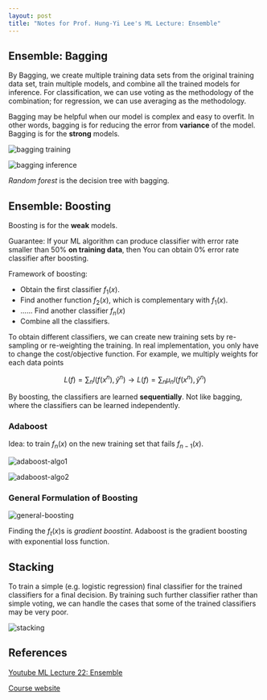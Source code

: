 ```yaml
---
layout: post
title: "Notes for Prof. Hung-Yi Lee's ML Lecture: Ensemble"
---
```


## Ensemble: Bagging

By Bagging, we create multiple training data sets from the original training data set, train multiple models, and combine all the trained models for inference. For classification, we can use voting as the methodology of the combination; for regression, we can use averaging as the methodology.

Bagging may be helpful when our model is complex and easy to overfit. In other words, bagging is for reducing the error from **variance** of the model. Bagging is for the **strong** models.

![bagging training](https://baliuzeger.github.io/sjl/assets/images/HYL_ML_22_ensemble/bagging-train.png)

![bagging inference](https://baliuzeger.github.io/sjl/assets/images/HYL_ML_22_ensemble/bagging-inference.png)

*Random forest* is the decision tree with bagging.

## Ensemble: Boosting

Boosting is for the **weak** models.

Guarantee: If your ML algorithm can produce classifier with error rate smaller than 50% **on training data**, then You can obtain 0% error rate classifier after boosting.

Framework of boosting:
- Obtain the first classifier $f_1(x)$.
- Find another function $f_2(x)$, which is complementary with $f_1(x)$.
- ...... Find another classifier  $f_n(x)$
- Combine all the classifiers.

To obtain different classifiers, we can create new training sets by re-sampling or re-weighting the training. In real implementation, you only have to change the cost/objective function. For example, we multiply weights for each data points

$$ L(f) = \sum_n l(f(x^n), \hat{y}^n) \to L(f) = \sum_n \mu_n l(f(x^n), \hat{y}^n) $$

By boosting, the classifiers are learned **sequentially**. Not like bagging, where the classifiers can be learned independently.

### Adaboost

Idea: to train $f_{n}(x)$ on the new training set that fails $f_{n-1}(x)$.

![adaboost-algo1](https://baliuzeger.github.io/sjl/assets/images/HYL_ML_22_ensemble/adaboost-algo1.png)

![adaboost-algo2](https://baliuzeger.github.io/sjl/assets/images/HYL_ML_22_ensemble/adaboost-algo2.png)

### General Formulation of Boosting

![general-boosting](https://baliuzeger.github.io/sjl/assets/images/HYL_ML_22_ensemble/general-boosting.png)

Finding the $f_t(x)$s is *gradient boostint*. Adaboost is the gradient boosting with exponential loss function.

## Stacking

To train a simple (e.g. logistic regression) final classifier for the trained classifiers for a final decision. By training such further classifier rather than simple voting, we can handle the cases that some of the trained classifiers may be very poor.

![stacking](https://baliuzeger.github.io/sjl/assets/images/HYL_ML_22_ensemble/stacking.png)

## References

[Youtube ML Lecture 22: Ensemble](https://youtu.be/tH9FH1DH5n0)

[Course website](http://speech.ee.ntu.edu.tw/~tlkagk/courses_ML17_2.html)
